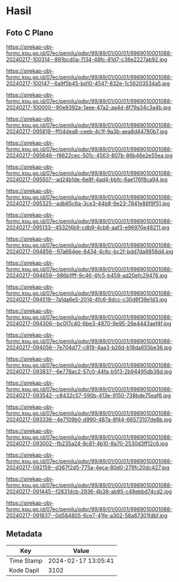 # Hasil

## Foto C Plano

https://sirekap-obj-formc.kpu.go.id/07ec/pemilu/pdpr/99/89/01/00/01/9989010001088-20240217-100314--881bcd0a-1134-48fc-81d7-c36e2227ab92.jpg

https://sirekap-obj-formc.kpu.go.id/07ec/pemilu/pdpr/99/89/01/00/01/9989010001088-20240217-100147--6a9f5b45-bd10-4547-832e-1c56203534a5.jpg

https://sirekap-obj-formc.kpu.go.id/07ec/pemilu/pdpr/99/89/01/00/01/9989010001088-20240217-100000--90e9392a-1aee-47a2-aa4d-8f79a34c3a4b.jpg

https://sirekap-obj-formc.kpu.go.id/07ec/pemilu/pdpr/99/89/01/00/01/9989010001088-20240217-095819--ff04dea8-ceeb-4c1f-9a3b-aea8d44780b7.jpg

https://sirekap-obj-formc.kpu.go.id/07ec/pemilu/pdpr/99/89/01/00/01/9989010001088-20240217-095646--f8622cec-501c-4563-807b-86b46e2e55ea.jpg

https://sirekap-obj-formc.kpu.go.id/07ec/pemilu/pdpr/99/89/01/00/01/9989010001088-20240217-095507--ad24b1de-6e8f-4ad4-bbfc-6ae176f8ca94.jpg

https://sirekap-obj-formc.kpu.go.id/07ec/pemilu/pdpr/99/89/01/00/01/9989010001088-20240217-095325--adb65c6a-3ce3-44b8-9e23-7841e86f9f51.jpg

https://sirekap-obj-formc.kpu.go.id/07ec/pemilu/pdpr/99/89/01/00/01/9989010001088-20240217-095133--4532f4b9-cdb9-4cb8-aaf3-e96970e48211.jpg

https://sirekap-obj-formc.kpu.go.id/07ec/pemilu/pdpr/99/89/01/00/01/9989010001088-20240217-094856--97a664ee-8434-4c6c-bc2f-bdd7da8856d4.jpg

https://sirekap-obj-formc.kpu.go.id/07ec/pemilu/pdpr/99/89/01/00/01/9989010001088-20240217-094659--986b1fff-9c46-4fc5-b459-ad20efc29476.jpg

https://sirekap-obj-formc.kpu.go.id/07ec/pemilu/pdpr/99/89/01/00/01/9989010001088-20240217-094519--7a1da6e5-2014-4fc6-8dcc-c30d6f39e1d3.jpg

https://sirekap-obj-formc.kpu.go.id/07ec/pemilu/pdpr/99/89/01/00/01/9989010001088-20240217-094306--bc0f7c40-6be3-4870-9e95-26e4443aef4f.jpg

https://sirekap-obj-formc.kpu.go.id/07ec/pemilu/pdpr/99/89/01/00/01/9989010001088-20240217-094056--7e704d77-c819-4aa3-b26d-b18da655be36.jpg

https://sirekap-obj-formc.kpu.go.id/07ec/pemilu/pdpr/99/89/01/00/01/9989010001088-20240217-093837--6e778ac2-57c0-44fa-b5f3-2b94495db36d.jpg

https://sirekap-obj-formc.kpu.go.id/07ec/pemilu/pdpr/99/89/01/00/01/9989010001088-20240217-093542--c8432c57-590b-413e-9150-738bde75eaf6.jpg

https://sirekap-obj-formc.kpu.go.id/07ec/pemilu/pdpr/99/89/01/00/01/9989010001088-20240217-093336--4e7109b0-d990-487a-8f44-66573107de8b.jpg

https://sirekap-obj-formc.kpu.go.id/07ec/pemilu/pdpr/99/89/01/00/01/9989010001088-20240217-093002--fb235a24-8c81-4b10-8a70-2530d3ff12c6.jpg

https://sirekap-obj-formc.kpu.go.id/07ec/pemilu/pdpr/99/89/01/00/01/9989010001088-20240217-092159--d367f2d5-775a-4eca-80d0-279fc20dc427.jpg

https://sirekap-obj-formc.kpu.go.id/07ec/pemilu/pdpr/99/89/01/00/01/9989010001088-20240217-091445--f2831dcb-2936-4b38-ab95-c48ebbd74cd2.jpg

https://sirekap-obj-formc.kpu.go.id/07ec/pemilu/pdpr/99/89/01/00/01/9989010001088-20240217-091837--0d584805-6ce7-41fe-a302-58a67301fdbf.jpg


## Metadata

| Key        | Value               |
| ---------- | ------------------- |
| Time Stamp | 2024-02-17 13:05:41 |
| Kode Dapil | 3102                |



